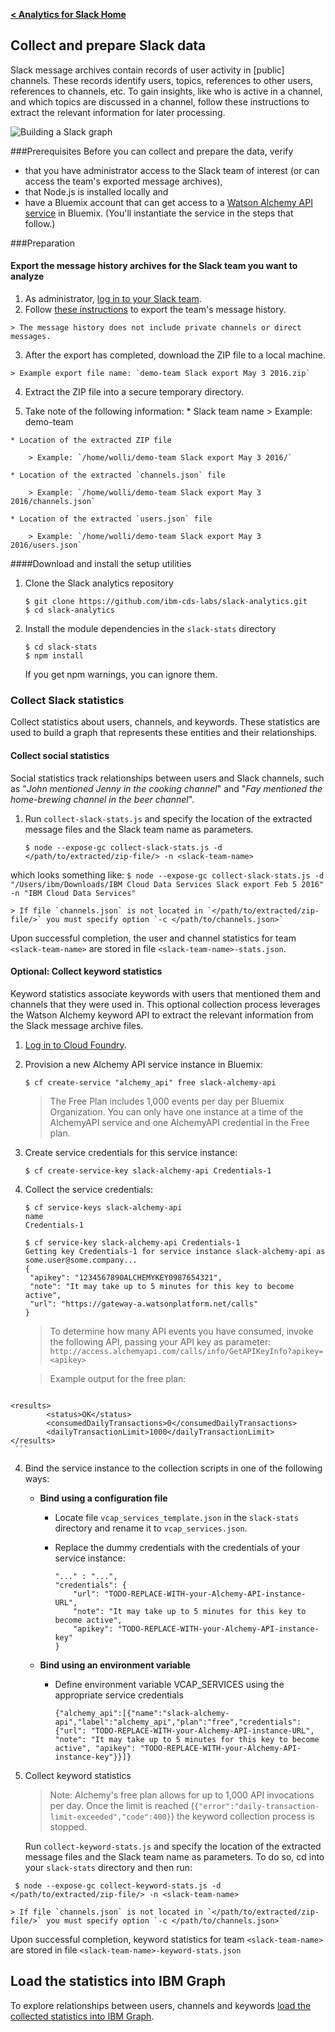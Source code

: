 [ **< Analytics for Slack Home**](https://github.com/ibm-cds-labs/slack-analytics)
## Collect and prepare Slack data

Slack message archives contain records of user activity in [public] channels. These records identify users, topics, references to other users, references to channels, etc. To gain insights, like who is active in a channel, and which topics are discussed in a channel, follow these instructions to extract the relevant information for later processing.

![Building a Slack graph](http://developer.ibm.com/clouddataservices/wp-content/uploads/sites/47/2016/08/sa_build_graph.png)

###Prerequisites
Before you can collect and prepare the data, verify 

 * that you have administrator access to the Slack team of interest (or can access the team's exported message archives),
 * that Node.js is installed locally and
 * have a Bluemix account that can get access to a [Watson Alchemy API service](https://console.ng.bluemix.net/catalog/services/alchemyapi/) in Bluemix. (You'll instantiate the service in the steps that follow.)

###Preparation

#### Export the message history archives for the Slack team you want to analyze

   1. As administrator, [log in to your Slack team](https://slack.com/).
   2. Follow [these instructions](https://get.slack.help/hc/en-us/articles/201658943-Exporting-your-team-s-Slack-history) to export the team's message history.

    > The message history does not include private channels or direct messages.

   3. After the export has completed, download the ZIP file to a local machine.

    > Example export file name: `demo-team Slack export May 3 2016.zip`

   4. Extract the ZIP file into a secure temporary directory.

   5. Take note of the following information:
    * Slack team name
    > Example: demo-team  

    * Location of the extracted ZIP file
 
        > Example: `/home/wolli/demo-team Slack export May 3 2016/`  

    * Location of the extracted `channels.json` file
    
        > Example: `/home/wolli/demo-team Slack export May 3 2016/channels.json`  

    * Location of the extracted `users.json` file
    
        > Example: `/home/wolli/demo-team Slack export May 3 2016/users.json`          

####Download and install the setup utilities

1. Clone the Slack analytics repository

	```
	$ git clone https://github.com/ibm-cds-labs/slack-analytics.git
	$ cd slack-analytics
	```

2. Install the module dependencies in the `slack-stats` directory

	  ```
	  $ cd slack-stats
	  $ npm install
	  ```
	  
	If you get npm warnings, you can ignore them.
  
### Collect Slack statistics

Collect statistics about users, channels, and keywords. These statistics are used to build a graph that represents these entities and their relationships.

#### Collect social statistics 

Social statistics track relationships between users and Slack channels, such as "_John mentioned Jenny in the cooking channel_" and "_Fay mentioned the home-brewing channel in the beer channel_".

1. Run `collect-slack-stats.js` and specify the location of the extracted message files and the Slack team name as parameters.

    ```
    $ node --expose-gc collect-slack-stats.js -d </path/to/extracted/zip-file/> -n <slack-team-name> 
    ```
which looks something like:
    ```
    $ node --expose-gc collect-slack-stats.js -d "/Users/ibm/Downloads/IBM Cloud Data Services Slack export Feb 5 2016" -n "IBM Cloud Data Services" 
    ```


    > If file `channels.json` is not located in `</path/to/extracted/zip-file/>` you must specify option `-c </path/to/channels.json>`

Upon successful completion, the user and channel statistics for team `<slack-team-name>` are stored in file `<slack-team-name>-stats.json`.

#### Optional: Collect keyword statistics 

Keyword statistics associate keywords with users that mentioned them and channels that they were used in. This optional collection process leverages the Watson Alchemy keyword API to extract the relevant information from the Slack message archive files.

 1. [Log in to Cloud Foundry](https://docs.cloudfoundry.org/cf-cli/getting-started.html).
 2. Provision a new Alchemy API service instance in Bluemix: 

    ```
    $ cf create-service "alchemy_api" free slack-alchemy-api
    ```
    
    > The Free Plan includes 1,000 events per day per Bluemix Organization. You can only have one instance at a time of the AlchemyAPI service and one AlchemyAPI credential in the Free plan.

 2. Create service credentials for this service instance:

    ```
    $ cf create-service-key slack-alchemy-api Credentials-1
    ```

 3. Collect the service credentials: 

    ```
    $ cf service-keys slack-alchemy-api
    name
    Credentials-1
  
    $ cf service-key slack-alchemy-api Credentials-1
    Getting key Credentials-1 for service instance slack-alchemy-api as some.user@some.company...
    {
     "apikey": "1234567890ALCHEMYKEY0987654321",
     "note": "It may take up to 5 minutes for this key to become active",
     "url": "https://gateway-a.watsonplatform.net/calls"
    }
    ```
    
    > To determine how many API events you have consumed, invoke the following API, passing your API key as parameter: `http://access.alchemyapi.com/calls/info/GetAPIKeyInfo?apikey=<apikey>`
    
    > Example output for the free plan: 
    
     ```
<?xml version="1.0" encoding="UTF-8"?>
	<results>
    		<status>OK</status>
    		<consumedDailyTransactions>0</consumedDailyTransactions>
    		<dailyTransactionLimit>1000</dailyTransactionLimit>
	</results>
     ```
    

 4. Bind the service instance to the collection scripts in one of the following ways:

    * **Bind using a configuration file** 
        * Locate file `vcap_services_template.json` in the `slack-stats` directory and rename it to `vcap_services.json`.
        * Replace the dummy credentials with the credentials of your service instance:

            ```
            "..." : "...",
            "credentials": {
                "url": "TODO-REPLACE-WITH-your-Alchemy-API-instance-URL",
                "note": "It may take up to 5 minutes for this key to become active",
                "apikey": "TODO-REPLACE-WITH-your-Alchemy-API-instance-key"
            }
            ```

    * **Bind using an environment variable** 

        * Define environment variable VCAP_SERVICES using the appropriate service credentials
      
            ```
            {"alchemy_api":[{"name":"slack-alchemy-api","label":"alchemy_api","plan":"free","credentials":{"url": "TODO-REPLACE-WITH-your-Alchemy-API-instance-URL", "note": "It may take up to 5 minutes for this key to become active", "apikey": "TODO-REPLACE-WITH-your-Alchemy-API-instance-key"}}]}
            ```

 5. Collect keyword statistics

    > Note: Alchemy's free plan allows for up to 1,000 API invocations per day. Once the limit is reached (`{"error":"daily-transaction-limit-exceeded","code":400}`) the keyword collection process is stopped.

    Run `collect-keyword-stats.js` and specify the location of the extracted message files and the Slack team name as parameters. To do so, cd into your `slack-stats` directory and then run:
    
   ```
    $ node --expose-gc collect-keyword-stats.js -d </path/to/extracted/zip-file/> -n <slack-team-name>
   ```

    > If file `channels.json` is not located in `</path/to/extracted/zip-file/>` you must specify option `-c </path/to/channels.json>`

Upon successful completion, keyword statistics for team `<slack-team-name>` are stored in file `<slack-team-name>-keyword-stats.json`

## Load the statistics into IBM Graph
To explore relationships between users, channels and keywords [load the collected statistics into IBM Graph](https://github.com/ibm-cds-labs/slack-analytics/tree/master/slack-graph-database). 
 

